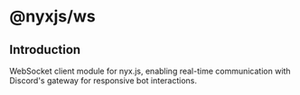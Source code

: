 # @nyxjs/ws

## Introduction

WebSocket client module for nyx.js, enabling real-time communication with Discord's gateway for responsive bot
interactions.

